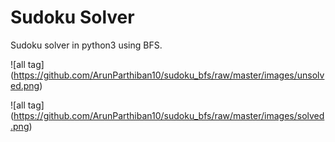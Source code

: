 # Sudoku Solver 
Sudoku solver in python3 using BFS.

![all tag] (https://github.com/ArunParthiban10/sudoku_bfs/raw/master/images/unsolved.png)

![all tag] (https://github.com/ArunParthiban10/sudoku_bfs/raw/master/images/solved.png)
